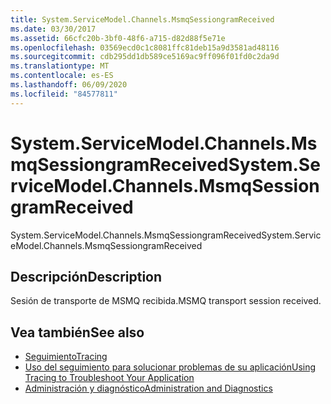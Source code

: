 ```yaml
---
title: System.ServiceModel.Channels.MsmqSessiongramReceived
ms.date: 03/30/2017
ms.assetid: 66cfc20b-3bf0-48f6-a715-d82d88f5e71e
ms.openlocfilehash: 03569ecd0c1c8081ffc81deb15a9d3581ad48116
ms.sourcegitcommit: cdb295dd1db589ce5169ac9ff096f01fd0c2da9d
ms.translationtype: MT
ms.contentlocale: es-ES
ms.lasthandoff: 06/09/2020
ms.locfileid: "84577811"
---
```

# <a name="systemservicemodelchannelsmsmqsessiongramreceived"></a><span data-ttu-id="06fc6-102">System.ServiceModel.Channels.MsmqSessiongramReceived</span><span class="sxs-lookup"><span data-stu-id="06fc6-102">System.ServiceModel.Channels.MsmqSessiongramReceived</span></span>
<span data-ttu-id="06fc6-103">System.ServiceModel.Channels.MsmqSessiongramReceived</span><span class="sxs-lookup"><span data-stu-id="06fc6-103">System.ServiceModel.Channels.MsmqSessiongramReceived</span></span>  
  
## <a name="description"></a><span data-ttu-id="06fc6-104">Descripción</span><span class="sxs-lookup"><span data-stu-id="06fc6-104">Description</span></span>  
 <span data-ttu-id="06fc6-105">Sesión de transporte de MSMQ recibida.</span><span class="sxs-lookup"><span data-stu-id="06fc6-105">MSMQ transport session received.</span></span>  
  
## <a name="see-also"></a><span data-ttu-id="06fc6-106">Vea también</span><span class="sxs-lookup"><span data-stu-id="06fc6-106">See also</span></span>

- [<span data-ttu-id="06fc6-107">Seguimiento</span><span class="sxs-lookup"><span data-stu-id="06fc6-107">Tracing</span></span>](index.md)
- [<span data-ttu-id="06fc6-108">Uso del seguimiento para solucionar problemas de su aplicación</span><span class="sxs-lookup"><span data-stu-id="06fc6-108">Using Tracing to Troubleshoot Your Application</span></span>](using-tracing-to-troubleshoot-your-application.md)
- [<span data-ttu-id="06fc6-109">Administración y diagnóstico</span><span class="sxs-lookup"><span data-stu-id="06fc6-109">Administration and Diagnostics</span></span>](../index.md)
